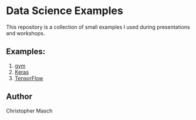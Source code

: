 # Data Science Examples
This repository is a collection of small examples I used during presentations and workshops.

## Examples:
1) [gym](https://github.com/cmasch/data-science-examples/tree/master/gym)
2) [Keras](https://github.com/cmasch/data-science-examples/tree/master/keras)
3) [TensorFlow](https://github.com/cmasch/data-science-examples/tree/master/tensorflow)

## Author
Christopher Masch